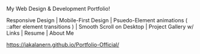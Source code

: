 My Web Design & Development Portfolio!

Responsive Design |
Mobile-First Design |
Psuedo-Element animations ( ::after element transitions ) |
Smooth Scroll on Desktop |
Project Gallery w/ Links |
Resume |
About Me

https://jakalanern.github.io/Portfolio-Official/
